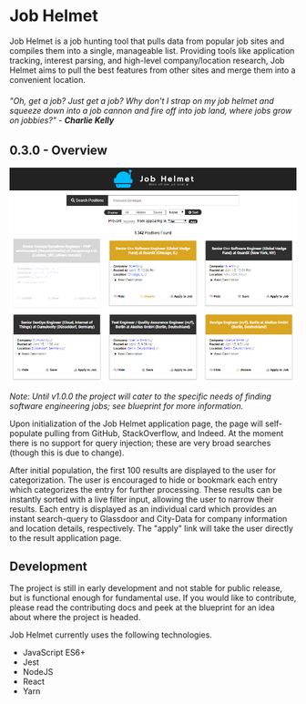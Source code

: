 # Job Helmet

Job Helmet is a job hunting tool that pulls data from popular job sites and compiles them into a single, manageable list. Providing tools like application tracking, interest parsing, and high-level company/location research, Job Helmet aims to pull the best features from other sites and merge them into a convenient location. 

###### _"Oh, get a job? Just get a job? Why don't I strap on my job helmet and squeeze down into a job cannon and fire off into job land, where jobs grow on jobbies?" - **Charlie Kelly**_

## 0.3.0 - Overview

![Job Helmet Preview](https://raw.githubusercontent.com/mdawsondev/job-helmet/master/docs/preview.png)

_Note: Until v1.0.0 the project will cater to the specific needs of finding software engineering jobs; see blueprint for more information._

Upon initialization of the Job Helmet application page, the page will self-populate pulling from GitHub, StackOverflow, and Indeed. At the moment there is no support for query injection; these are very broad searches (though this is due to change).

After initial population, the first 100 results are displayed to the user for categorization. The user is encouraged to hide or bookmark each entry which categorizes the entry for further processing. These results can be instantly sorted with a live filter input, allowing the user to narrow their results. Each entry is displayed as an individual card which provides an instant search-query to Glassdoor and City-Data for company information and location details, respectively. The "apply" link will take the user directly to the result application page.

## Development

The project is still in early development and not stable for public release, but is functional enough for fundamental use. If you would like to contribute, please read the contributing docs and peek at the blueprint for an idea about where the project is headed.

Job Helmet currently uses the following technologies.

* JavaScript ES6+
* Jest
* NodeJS
* React
* Yarn